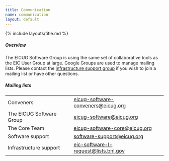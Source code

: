 ```yaml
---
title: Communication
name: communication
layout: default
---
```

{% include layouts/title.md %}

##### Overview
The EICUG Software Group is using the same set of collaborative tools as the EIC User Group at large.
Google Groups are used to manage mailing lists. Please contact the <a href="mailto:eicug-computing-infrastructure-support@eicug.org">infrastructure support group</a> if you wish to join a mailing list or have other questions.

##### Mailing lists
<table width="80%">
<tr><td>Conveners</td><td><a href="mailto:eicug-software-conveners@eicug.org">eicug-software-conveners@eicug.org</a></td></tr>
<tr><td>The EICUG Software Group</td><td><a href="mailto:eicug-software@eicug.org">eicug-software@eicug.org</a></td></tr>
<tr><td>The Core Team</td><td><a href="mailto:eicug-software-core@eicug.org">eicug-software-core@eicug.org</a></td></tr>
<tr><td>Software support</td><td><a href="mailto:software-support@eicug.org">software-support@eicug.org</a></td></tr>
<tr><td>Infrastructure support</td><td><a href="mailto:eic-software-l-request@lists.bnl.gov">eic-software-l-request@lists.bnl.gov</a></td></tr>
</table>

